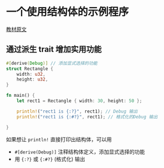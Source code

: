 # 一个使用结构体的示例程序

[教材原文](https://kaisery.github.io/trpl-zh-cn/ch05-02-example-structs.html)

## 通过派生 trait 增加实用功能

```rust
#[derive(Debug)] // 添加显式选择的功能
struct Rectangle {
    width: u32,
    height: u32,
}

fn main() {
    let rect1 = Rectangle { width: 30, height: 50 };

    println!("rect1 is {:?}", rect1); // Debug 输出
    println!("rect1 is {:#?}", rect1); // 格式化的Debug 输出

}
```

如果想让 `println!` 直接打印出结构体，可以用

- `#[derive(Debug)]` 注释结构体定义，添加显式选择的功能
- 用 `{:?}` 或 `{:#?}` (格式化) 输出
